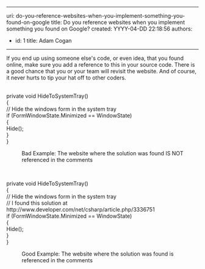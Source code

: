 

---
uri: do-you-reference-websites-when-you-implement-something-you-found-on-google
title: Do you reference websites when you implement something you found on Google?
created: YYYY-04-DD 22:18:56
authors:
  - id: 1
    title: Adam Cogan
---




<span class='intro'> If you end up using someone else's code, or even idea, that you found online, make sure you add a reference to this in your source code. There is a good chance that you or your team will revisit the website. And of course, it never hurts to tip your hat off to other coders.<br>​​<br> </span>

<p class="ssw15-rteElement-CodeArea">​private void HideToSystemTray()<br>&#123;<br> // Hide the windows form in the system tray<br> if (FormWindowState.Minimized == WindowState)<br> &#123; <br> Hide();<br> &#125; <br>&#125;			 </p><dd class="ssw15-rteElement-FigureBad">​​​Bad Example&#58;&#160;The website where the solution was found IS NOT referenced in the comments</dd><p><br></p><p class="ssw15-rteElement-CodeArea">private void HideToSystemTray()<br>&#123;<br> // Hide the windows form in the system tray<br> // I found this solution at http&#58;//www.developer.com/net/csharp/article.php/3336751<br> if (FormWindowState.Minimized == WindowState)<br> &#123; <br> Hide();<br> &#125; <br>&#125;			 </p><dd class="ssw15-rteElement-FigureGood">Good Example&#58; The website where the solution was found is referenced in the comments​​<br></dd><p>​<br></p>


